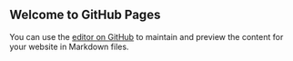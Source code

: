 ## Welcome to GitHub Pages

You can use the [editor on GitHub](https://github.com/Thur17/bolo/edit/master/README.md) to maintain and preview the content for your website in Markdown files.

